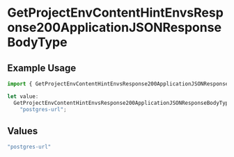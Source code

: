 # GetProjectEnvContentHintEnvsResponse200ApplicationJSONResponseBodyType

## Example Usage

```typescript
import { GetProjectEnvContentHintEnvsResponse200ApplicationJSONResponseBodyType } from "@vercel/sdk/models/operations";

let value:
  GetProjectEnvContentHintEnvsResponse200ApplicationJSONResponseBodyType =
    "postgres-url";
```

## Values

```typescript
"postgres-url"
```